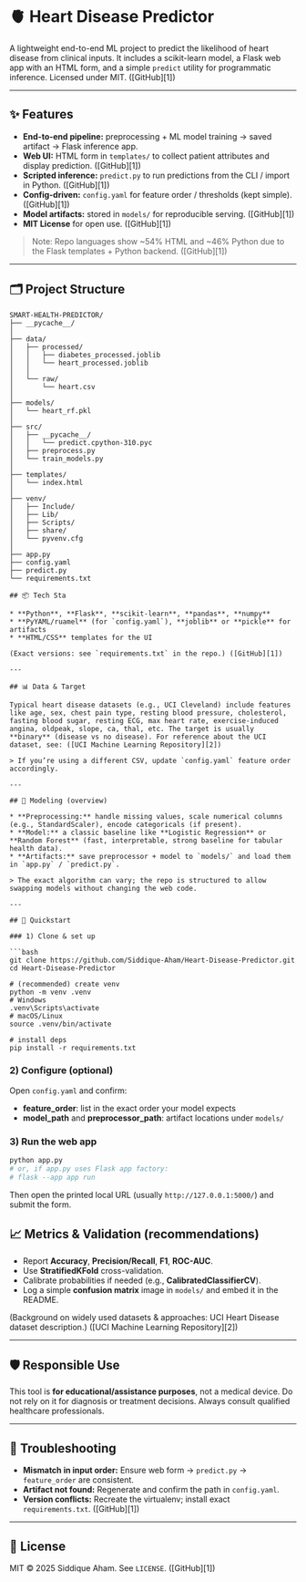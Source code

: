 
# 🫀 Heart Disease Predictor

A lightweight end-to-end ML project to predict the likelihood of heart disease from clinical inputs. It includes a scikit-learn model, a Flask web app with an HTML form, and a simple `predict` utility for programmatic inference. Licensed under MIT. ([GitHub][1])

---

## ✨ Features

* **End-to-end pipeline:** preprocessing + ML model training → saved artifact → Flask inference app.
* **Web UI:** HTML form in `templates/` to collect patient attributes and display prediction. ([GitHub][1])
* **Scripted inference:** `predict.py` to run predictions from the CLI / import in Python. ([GitHub][1])
* **Config-driven:** `config.yaml` for feature order / thresholds (kept simple). ([GitHub][1])
* **Model artifacts:** stored in `models/` for reproducible serving. ([GitHub][1])
* **MIT License** for open use. ([GitHub][1])

> Note: Repo languages show \~54% HTML and \~46% Python due to the Flask templates + Python backend. ([GitHub][1])

---

## 🗂️ Project Structure

```
SMART-HEALTH-PREDICTOR/
├── __pycache__/
│
├── data/
│   ├── processed/
│   │   ├── diabetes_processed.joblib
│   │   └── heart_processed.joblib
│   │
│   └── raw/
│       └── heart.csv
│
├── models/
│   └── heart_rf.pkl
│
├── src/
│   ├── __pycache__/
│   │   └── predict.cpython-310.pyc
│   ├── preprocess.py
│   └── train_models.py
│
├── templates/
│   └── index.html
│
├── venv/
│   ├── Include/
│   ├── Lib/
│   ├── Scripts/
│   ├── share/
│   └── pyvenv.cfg
│
├── app.py
├── config.yaml
├── predict.py
└── requirements.txt

## 📦 Tech Sta

* **Python**, **Flask**, **scikit-learn**, **pandas**, **numpy**
* **PyYAML/ruamel** (for `config.yaml`), **joblib** or **pickle** for artifacts
* **HTML/CSS** templates for the UI

(Exact versions: see `requirements.txt` in the repo.) ([GitHub][1])

---

## 📊 Data & Target

Typical heart disease datasets (e.g., UCI Cleveland) include features like age, sex, chest pain type, resting blood pressure, cholesterol, fasting blood sugar, resting ECG, max heart rate, exercise-induced angina, oldpeak, slope, ca, thal, etc. The target is usually **binary** (disease vs no disease). For reference about the UCI dataset, see: ([UCI Machine Learning Repository][2])

> If you’re using a different CSV, update `config.yaml` feature order accordingly.

---

## 🧠 Modeling (overview)

* **Preprocessing:** handle missing values, scale numerical columns (e.g., StandardScaler), encode categoricals (if present).
* **Model:** a classic baseline like **Logistic Regression** or **Random Forest** (fast, interpretable, strong baseline for tabular health data).
* **Artifacts:** save preprocessor + model to `models/` and load them in `app.py` / `predict.py`.

> The exact algorithm can vary; the repo is structured to allow swapping models without changing the web code.

---

## 🚀 Quickstart

### 1) Clone & set up

```bash
git clone https://github.com/Siddique-Aham/Heart-Disease-Predictor.git
cd Heart-Disease-Predictor

# (recommended) create venv
python -m venv .venv
# Windows
.venv\Scripts\activate
# macOS/Linux
source .venv/bin/activate

# install deps
pip install -r requirements.txt
```

### 2) Configure (optional)

Open `config.yaml` and confirm:

* **feature\_order**: list in the exact order your model expects
* **model\_path** and **preprocessor\_path**: artifact locations under `models/`

### 3) Run the web app

```bash
python app.py
# or, if app.py uses Flask app factory:
# flask --app app run
```

Then open the printed local URL (usually `http://127.0.0.1:5000/`) and submit the form.


## 📈 Metrics & Validation (recommendations)

* Report **Accuracy**, **Precision/Recall**, **F1**, **ROC-AUC**.
* Use **StratifiedKFold** cross-validation.
* Calibrate probabilities if needed (e.g., **CalibratedClassifierCV**).
* Log a simple **confusion matrix** image in `models/` and embed it in the README.

(Background on widely used datasets & approaches: UCI Heart Disease dataset description.) ([UCI Machine Learning Repository][2])

---

## 🛡️ Responsible Use

This tool is **for educational/assistance purposes**, not a medical device. Do not rely on it for diagnosis or treatment decisions. Always consult qualified healthcare professionals.

---

## 🧱 Troubleshooting

* **Mismatch in input order:** Ensure web form → `predict.py` → `feature_order` are consistent.
* **Artifact not found:** Regenerate and confirm the path in `config.yaml`.
* **Version conflicts:** Recreate the virtualenv; install exact `requirements.txt`. ([GitHub][1])

---

## 📄 License

MIT © 2025 Siddique Aham. See `LICENSE`. ([GitHub][1])





